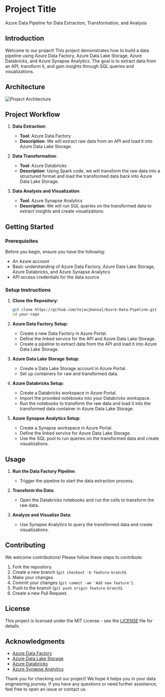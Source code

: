 # Project Title

Azure Data Pipeline for Data Extraction, Transformation, and Analysis

## Introduction

Welcome to our project! This project demonstrates how to build a data pipeline using Azure Data Factory, Azure Data Lake Storage, Azure Databricks, and Azure Synapse Analytics. The goal is to extract data from an API, transform it, and gain insights through SQL queries and visualizations.

## Architecture
![Project Architecture](https://github.com/tejasjbansal/Azure-Data-Pipeline/assets/56173595/9943137a-4663-43ba-8a3f-25de0acdc5c7)


## Project Workflow

1. **Data Extraction**:
   - **Tool**: Azure Data Factory
   - **Description**: We will extract raw data from an API and load it into Azure Data Lake Storage.

2. **Data Transformation**:
   - **Tool**: Azure Databricks
   - **Description**: Using Spark code, we will transform the raw data into a structured format and load the transformed data back into Azure Data Lake Storage.

3. **Data Analysis and Visualization**:
   - **Tool**: Azure Synapse Analytics
   - **Description**: We will run SQL queries on the transformed data to extract insights and create visualizations.

## Getting Started

### Prerequisites

Before you begin, ensure you have the following:
- An Azure account
- Basic understanding of Azure Data Factory, Azure Data Lake Storage, Azure Databricks, and Azure Synapse Analytics
- API access credentials for the data source

### Setup Instructions

1. **Clone the Repository**:
   ```bash
   git clone https://github.com/tejasjbansal/Azure-Data-Pipeline.git
   cd your-repo
   ```

2. **Azure Data Factory Setup**:
   - Create a new Data Factory in Azure Portal.
   - Define the linked service for the API and Azure Data Lake Storage.
   - Create a pipeline to extract data from the API and load it into Azure Data Lake Storage.

3. **Azure Data Lake Storage Setup**:
   - Create a Data Lake Storage account in Azure Portal.
   - Set up containers for raw and transformed data.

4. **Azure Databricks Setup**:
   - Create a Databricks workspace in Azure Portal.
   - Import the provided notebooks into your Databricks workspace.
   - Run the notebooks to transform the raw data and load it into the transformed data container in Azure Data Lake Storage.

5. **Azure Synapse Analytics Setup**:
   - Create a Synapse workspace in Azure Portal.
   - Define the linked service for Azure Data Lake Storage.
   - Use the SQL pool to run queries on the transformed data and create visualizations.

## Usage

1. **Run the Data Factory Pipeline**:
   - Trigger the pipeline to start the data extraction process.
   
2. **Transform the Data**:
   - Open the Databricks notebooks and run the cells to transform the raw data.

3. **Analyze and Visualize Data**:
   - Use Synapse Analytics to query the transformed data and create visualizations.

## Contributing

We welcome contributions! Please follow these steps to contribute:

1. Fork the repository.
2. Create a new branch (`git checkout -b feature-branch`).
3. Make your changes.
4. Commit your changes (`git commit -am 'Add new feature'`).
5. Push to the branch (`git push origin feature-branch`).
6. Create a new Pull Request.

## License

This project is licensed under the MIT License - see the [LICENSE](LICENSE) file for details.

## Acknowledgments

- [Azure Data Factory](https://azure.microsoft.com/en-us/services/data-factory/)
- [Azure Data Lake Storage](https://azure.microsoft.com/en-us/services/storage/data-lake-storage/)
- [Azure Databricks](https://azure.microsoft.com/en-us/services/databricks/)
- [Azure Synapse Analytics](https://azure.microsoft.com/en-us/services/synapse-analytics/)

Thank you for checking out our project! We hope it helps you in your data engineering journey. If you have any questions or need further assistance, feel free to open an issue or contact us.
